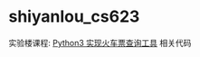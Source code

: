 shiyanlou_cs623
===============

实验楼课程: [Python3 实现火车票查询工具](https://www.shiyanlou.com/courses/623) 相关代码